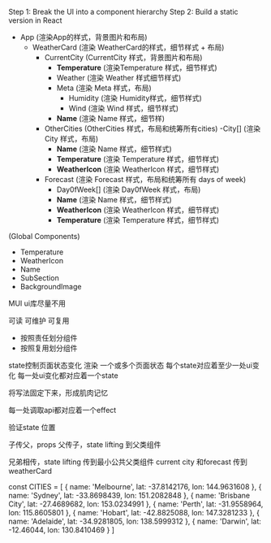 Step 1: Break the UI into a component hierarchy
Step 2: Build a static version in React
- App (渲染App的样式，背景图片和布局)
  - WeatherCard (渲染 WeatherCard的样式，细节样式 + 布局)
    - CurrentCity (CurrentCity 样式，背景图片和布局)
      - **Temperature** (渲染Temperature 样式，细节样式)
      - Weather (渲染 Weather 样式细节样式)
      - Meta (渲染 Meta 样式，布局)
        - Humidity (渲染 Humidity样式，细节样式)
        - Wind (渲染 Wind 样式，细节样式)
      - **Name** (渲染 Name 样式，细节样)
    - OtherCities (OtherCities 样式，布局和统筹所有cities)
      -City[] (渲染 City 样式，布局)
        - **Name** (渲染 Name 样式，细节样式)
        - **Temperature** (渲染 Temperature 样式，细节样式)
        - **WeatherIcon** (渲染 WeatherIcon 样式，细节样式)
    - Forecast (渲染 Forecast 样式，布局和统筹所有 days of week)
      - Day0fWeek[] (渲染 Day0fWeek 样式，布局)
      - **Name** (渲染 Name 样式，细节样式)
      - **WeatherIcon** (渲染 WeatherIcon 样式，细节样式)
      - **Temperature** (渲染 Temperature 样式，细节样式)

(Global Components)
- Temperature
- WeatherIcon
- Name
- SubSection
- BackgroundImage

MUI ui库尽量不用

可读
可维护
可复用

- 按照责任划分组件
- 按照复用划分组件

state控制页面状态变化 渲染
一个或多个页面状态
每个state对应着至少一处ui变化
每一处ui变化都对应着一个state

将写法固定下来，形成肌肉记忆

每一处调取api都对应着一个effect

验证state 位置

子传父，props
父传子，state lifting 到父类组件

兄弟相传，state lifting 传到最小公共父类组件
current city 和forecast 传到weatherCard

const CITIES = [
  { name: 'Melbourne', lat: -37.8142176, lon: 144.9631608 },
  { name: 'Sydney', lat: -33.8698439, lon: 151.2082848 },
  { name: 'Brisbane City', lat: -27.4689682, lon: 153.0234991 },
  { name: 'Perth', lat: -31.9558964, lon: 115.8605801 },
  { name: 'Hobart', lat: -42.8825088, lon: 147.3281233 },
  { name: 'Adelaide', lat: -34.9281805, lon: 138.5999312 },
  { name: 'Darwin', lat: -12.46044, lon: 130.8410469 }
]